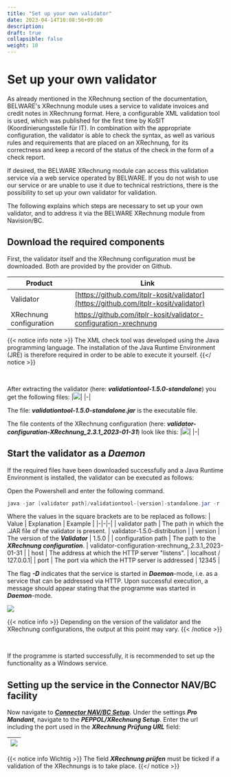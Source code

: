 ```yaml
---
title: "Set up your own validator"
date: 2023-04-14T10:08:56+09:00
description: 
draft: true
collapsible: false
weight: 10
---
```

# Set up your own validator

As already mentioned in the XRechnung section of the documentation, BELWARE's XRechnung module uses a service to validate invoices and credit notes in XRechnung format. 
Here, a configurable XML validation tool is used, which was published for the first time by KoSIT (Koordinierungsstelle für IT).
In combination with the appropriate configuration, the validator is able to 
check the syntax, as well as various rules and requirements that are placed on an XRechnung, for its correctness and 
keep a record of the status of the check in the form of a check report.

If desired, the BELWARE XRechnung module can access this validation service via a web service operated by BELWARE. 
If you do not wish to use our service or are unable to use it due to technical restrictions, 
there is the possibility to set up your own validator for validation.

The following explains which steps are necessary to set up your own validator, 
and to address it via the BELWARE XRechnung module from Navision/BC.

## Download the required components

First, the validator itself and the XRechnung configuration must be downloaded.
Both are provided by the provider on Github.

|Product|Link|
|-|-|
| Validator | [https://github.com/itplr-kosit/validator](https://github.com/itplr-kosit/validator) |
| XRechnung configuration | https://github.com/itplr-kosit/validator-configuration-xrechnung |

{{< notice info note >}}
The XML check tool was developed using the Java programming language. 
The installation of the Java Runtime Environment (JRE) is therefore required in order to be able to execute it yourself.
{{</ notice >}}

<br>

After extracting the validator (here: ***validationtool-1.5.0-standalone***) you get the following files:
|![](images/apps/xrechnung-validator/validationtool-extracted.png)|
|-|

The file: ***validationtool-1.5.0-standalone.jar*** is the executable file.

The file contents of the XRechnung configuration (here: ***validator-configuration-XRechnung_2.3.1_2023-01-31***) look like this:
|![](images/apps/xrechnung-validator/xrechnung-configuration-extracted.png)|
|-|


## Start the validator as a ***Daemon***

If the required files have been downloaded successfully and a Java Runtime Environment is installed, 
the validator can be executed as follows:

Open the Powershell and enter the following command.

``` powershell
java -jar [validator path]/validationtool-[version]-standalone.jar -r [configuration path] -s [configuration path]/scenarios.xml -D -H [host] -P [port]
```
Where the values in the square brackets are to be replaced as follows:
| Value | Explanation | Example |
|-|-|-|
| validator path | The path in which the .JAR file of the validator is present. | validator-1.5.0-distribution |
| version | The version of the ***Validator*** | 1.5.0 |
| configuration path | The path to the ***XRechnung configuration***. | validator-configuration-xrechnung_2.3.1_2023-01-31 |
| host | The address at which the HTTP server "listens". | localhost / 127.0.0.1|
| port | The port via which the HTTP server is addressed | 12345 |

The flag ***-D*** indicates that the service is started in ***Daemon***-mode, i.e. as a service that can be addressed via HTTP.
Upon successful execution, a message should appear stating that the programme was started in ***Daemon***-mode.

![](/images/apps/xrechnung-validator/xrechnung-daemon-started.png)

{{< notice info >}}
Depending on the version of the validator and the XRechnung configurations, the output at this point may vary.
{{< /notice >}}

<br>

If the programme is started successfully, it is recommended to set up the functionality as a Windows service.

## Setting up the service in the Connector NAV/BC facility

Now navigate to [***Connector NAV/BC Setup***](en-us/connectornav/configuration-and-setup/setup/setup_connectornav/).
Under the settings ***Pro Mandant***, navigate to the ***PEPPOL/XRechnung Setup***.
Enter the url including the port used in the ***XRechnung Prüfung URL*** field:

|![](images/apps/xrechnung-validator/xrechnung-url-setup.png)|
|-|

{{< notice info Wichtig >}}
The field ***XRechnung prüfen*** must be ticked if a validation of the XRechnungs is to take place.
{{</ notice >}}